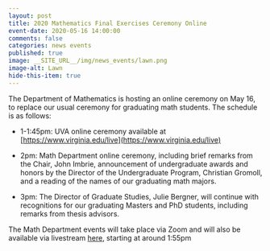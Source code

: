 ```yaml
---
layout: post
title: 2020 Mathematics Final Exercises Ceremony Online
event-date: 2020-05-16 14:00:00
comments: false
categories: news events
published: true
image: __SITE_URL__/img/news_events/lawn.png
image-alt: Lawn
hide-this-item: true
---
```


The Department of Mathematics is hosting an online ceremony 
on May 16,
to replace our usual ceremony for graduating math students. 
The schedule is as follows:

- 1-1:45pm: UVA online ceremony available at [https://www.virginia.edu/live](https://www.virginia.edu/live)

- 2pm: Math Department online ceremony, including brief remarks from the Chair, John Imbrie, announcement of undergraduate awards and honors by the Director of the Undergraduate Program, Christian Gromoll, and a reading of the names of our graduating math majors.

- 3pm: The Director of Graduate Studies, Julie Bergner, will continue with recognitions for our graduating Masters and PhD students, including remarks from thesis advisors.

The Math Department events will take place via Zoom and will also be available via livestream [here](https://www.youtube.com/watch?v=Pu7lUFHww7U), starting at around 1:55pm 

